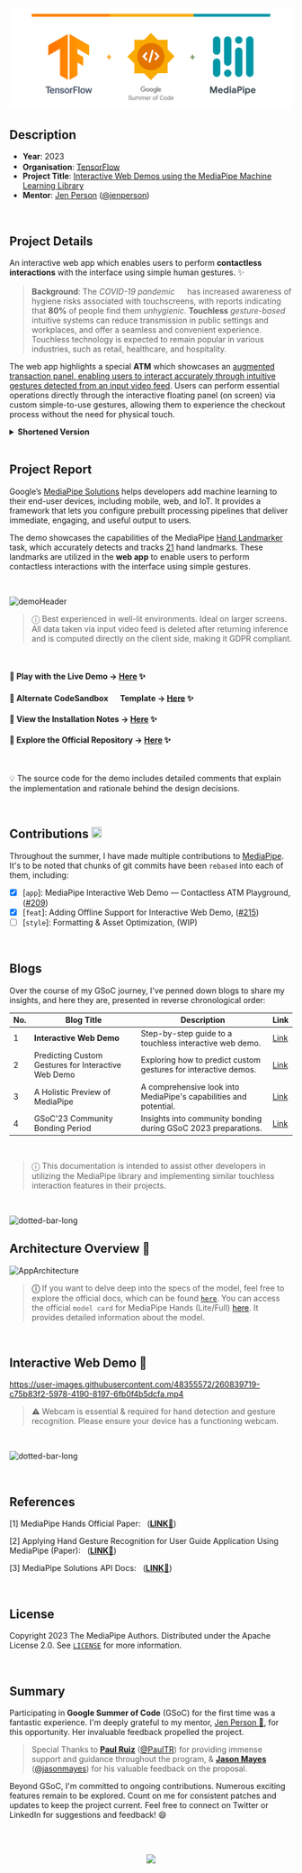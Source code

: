 <p align="center">
  <img src="assets/Header.png">
</p>

## Description

- **Year**: 2023 <br/>
- **Organisation**: [TensorFlow](https://www.tensorflow.org) <img src="https://github.com/google/mediapipe/assets/48355572/5205ea50-174c-4bb3-b2e9-b4564ad1a9c7" width="14.5px" height="15.5px">
- **Project Title**: [Interactive Web Demos using the MediaPipe Machine Learning Library](https://summerofcode.withgoogle.com/programs/2023/projects/pd9KgnNP)
- **Mentor**: [Jen Person](https://www.linkedin.com/in/jennifer-person) ([@jenperson](https://github.com/jenperson))


<br/> 

## Project Details
An interactive web app which enables users to perform **contactless interactions** with the interface using simple human gestures. ✨

> **Background**: The *COVID-19 pandemic* <img src="https://github.com/google/mediapipe/assets/48355572/8c2b1254-5323-4742-b0ec-f4a7c2232dfd" width="14.5px" height="15.5px"> has increased awareness of hygiene risks associated with touchscreens, with reports indicating that **80%** of people find them *unhygienic*. **Touchless** *gesture-based* intuitive systems can reduce transmission in public settings and workplaces, and offer a seamless and convenient experience. Touchless technology is expected to remain popular in various industries, such as retail, healthcare, and hospitality. 

The web app highlights a special **ATM** which showcases an <ins>augmented transaction panel, enabling users to interact accurately through intuitive gestures detected from an input video feed</ins>. Users can perform essential operations directly through the interactive floating panel (on screen) via custom simple-to-use gestures, allowing them to experience the checkout process without the need for physical touch. <br/>



<details><summary><b>Shortened Version <img src="https://user-images.githubusercontent.com/48355572/234978665-08b7d16e-dace-479a-a061-478972c43f6b.gif" width="14px" height="14px"></b></summary><br/>In a rapidly evolving technological landscape, the aftermath of the COVID-19 pandemic has amplified concerns regarding hygiene and touch-based interactions. With **80%** of individuals deeming public touchscreens *unhygienic*, there is a compelling need for innovative solutions. Enter touchless gesture-based systems, poised to reshape industries and public spaces. Seamlessly aligning with the post-pandemic era, this technology offers intuitive and convenient interactions. From **ATMs** and airports to healthcare and retail, touchless interactions are on the brink of becoming ubiquitous. This project directly addresses these changing expectations by harnessing the power of the MediaPipe <a href="https://developers.google.com/mediapipe/api/solutions/js/tasks-vision.handlandmarker">Hand Landmarker</a>
 task from MediaPipe Solutions. By precisely detecting <a href="https://developers.google.com/mediapipe/solutions/vision/hand_landmarker#models">21</a>
 key hand landmarks, this technology powers an interactive web application enabling users to effortlessly engage with interfaces through contactless gestures. Designed for optimal performance in well-lit environments and on larger screens, this project embodies the future of safer, more advanced interactions.</details>



<br/>


## Project Report

Google’s [MediaPipe Solutions](https://developers.google.com/mediapipe/solutions/guide) helps developers add machine learning to their end-user devices, including mobile, web, and IoT. It provides a framework that lets you configure prebuilt processing pipelines that deliver immediate, engaging, and useful output to users.

The demo showcases the capabilities of the MediaPipe [Hand Landmarker](https://developers.google.com/mediapipe/api/solutions/js/tasks-vision.handlandmarker) task, which accurately detects and tracks [21](https://developers.google.com/mediapipe/solutions/vision/hand_landmarker#models) hand landmarks. These landmarks are utilized in the **web app** to enable users to perform contactless interactions with the interface using simple gestures.

<br/>

![demoHeader](https://user-images.githubusercontent.com/48355572/263637727-4f15f4cf-3786-4914-8734-7dcf258f0429.png)

> ⓘ Best experienced in well-lit environments. Ideal on larger screens. All data taken via input video feed is deleted after returning inference and is computed directly on the client side, making it GDPR compliant.

<br/>

#### 🔸 Play with the Live Demo → [**Here**](https://atm-playground.netlify.app) ✨
#### 🔸 Alternate CodeSandbox <img src="https://user-images.githubusercontent.com/48355572/263678308-90ed1881-a6f6-4453-842e-67200c44f970.png" width="14.5px" height="14.5px"> Template → [**Here**](https://codesandbox.io/p/sandbox/quizzical-neco-svhglk) ✨
#### 🔸 View the Installation Notes → [**Here**](https://github.com/googlesamples/mediapipe/blob/main/tutorials/atm_playground/README.md#installation) ✨
#### 🔸 Explore the Official Repository → [**Here**](https://github.com/googlesamples/mediapipe/tree/main/tutorials/atm_playground) ✨


<br/>

💡 The source code for the demo includes detailed comments that explain the implementation and rationale behind the design decisions. 

<br/>

## Contributions <img src="https://user-images.githubusercontent.com/48355572/263670717-89cefc3e-346f-4b89-9f3a-36d7f14bb25c.png" width="18.5px" height="20px">
Throughout the summer, I have made multiple contributions to [MediaPipe](https://github.com/googlesamples/mediapipe). It's to be noted that chunks of git commits have been `rebased` into each of them, including:

- [x] [`app`]: MediaPipe Interactive Web Demo — Contactless ATM Playground, ([#209](https://github.com/googlesamples/mediapipe/pull/209))
- [x] [`feat`]: Adding Offline Support for Interactive Web Demo, ([#215](https://github.com/googlesamples/mediapipe/pull/215))
- [ ] [`style`]: Formatting & Asset Optimization, (WIP)

<br/>


## Blogs
Over the course of my GSoC journey, I've penned down blogs to share my insights, and here they are, presented in reverse chronological order:

| No. | Blog Title                                                  | Description                                                           | Link                                                                                     |
|-----|------------------------------------------------------------|-----------------------------------------------------------------------|------------------------------------------------------------------------------------------|
| 1   | **Interactive Web Demo** <img src="https://user-images.githubusercontent.com/48355572/263672801-5929885f-9227-4be3-a686-ea3fbeff13d2.gif" width="12.5px" height="12.5px">                                       | Step-by-step guide to a touchless interactive web demo.               | [Link](https://blog.neilblaze.live/interactive-web-demo/)                              |
| 2   | Predicting Custom Gestures for Interactive Web Demo        | Exploring how to predict custom gestures for interactive demos.      | [Link](https://blog.neilblaze.live/predicting-custom-gestures-for-interactive-web-demo/) |
| 3   | A Holistic Preview of MediaPipe                            | A comprehensive look into MediaPipe's capabilities and potential.    | [Link](https://blog.neilblaze.live/a-holistic-preview-of-mediapipe/)                   |
| 4   | GSoC'23 Community Bonding Period                           | Insights into community bonding during GSoC 2023 preparations.      | [Link](https://blog.neilblaze.live/gsoc'23-community-bonding-period)                   |

<br/>

> ⓘ This documentation is intended to assist other developers in utilizing the MediaPipe library and implementing similar touchless interaction features in their projects.

<br/>



![dotted-bar-long](https://user-images.githubusercontent.com/48355572/263612162-32246a50-238b-48d7-aa6d-f1562b04ce3a.png)

## Architecture Overview 🔻

![AppArchitecture](https://user-images.githubusercontent.com/48355572/263662302-c6f096a8-01dd-4b38-ab61-04b85e8c91fb.png)

> **ⓘ** If you want to delve deep into the specs of the model, feel free to explore the official docs, which can be found [`here`](https://developers.google.com/mediapipe/solutions/vision/hand_landmarker#models). You can access the official `model card` for MediaPipe Hands (Lite/Full) [here](https://drive.google.com/file/d/1-rmIgTfuCbBPW_IFHkh3f0-U_lnGrWpg/view). It provides detailed information about the model.

<br/>

## Interactive Web Demo 🔻

https://user-images.githubusercontent.com/48355572/260839719-c75b83f2-5978-4190-8197-6fb0f4b5dcfa.mp4

> ⚠️ Webcam is essential & required for hand detection and gesture recognition. Please ensure your device has a functioning webcam.

<br/>

![dotted-bar-long](https://user-images.githubusercontent.com/48355572/263612162-32246a50-238b-48d7-aa6d-f1562b04ce3a.png)



<br/>



## References

[1] MediaPipe Hands Official Paper: &nbsp; ([**LINK**🔗](https://arxiv.org/pdf/2006.10214.pdf))

[2] Applying Hand Gesture Recognition for User Guide Application Using MediaPipe (Paper): &nbsp; ([**LINK**🔗](https://www.researchgate.net/publication/357216549_Applying_Hand_Gesture_Recognition_for_User_Guide_Application_Using_MediaPipe))

[3] MediaPipe Solutions API Docs: &nbsp; ([**LINK**🔗](https://developers.google.com/mediapipe/api/solutions/js/tasks-vision.handlandmarker))


<br/>



## License 
Copyright 2023 The MediaPipe Authors. Distributed under the Apache License 2.0. See [`LICENSE`](https://github.com/Neilblaze/GSOC-23/blob/main/Interactive%20Demo/LICENSE) for more information.

<br/>



## Summary

Participating in **Google Summer of Code** (GSoC) for the first time was a fantastic experience. I'm deeply grateful to my mentor, [Jen Person 👩](https://github.com/jenperson), for this opportunity. Her invaluable feedback propelled the project. 

> Special Thanks to [**Paul Ruiz**](https://www.linkedin.com/in/paultruiz) ([@PaulTR](https://github.com/PaulTR)) for providing immense support and guidance throughout the program, & [**Jason Mayes**](https://www.linkedin.com/in/creativetech) ([@jasonmayes](https://github.com/jasonmayes)) for his valuable feedback on the proposal.

Beyond GSoC, I'm committed to ongoing contributions. Numerous exciting features remain to be explored. Count on me for consistent patches and updates to keep the project current. Feel free to connect on Twitter or LinkedIn for suggestions and feedback! 😄


<br/><br/>
<p align='center'>
<a href="https://atm-playground.netlify.app"><img height="23" src="https://user-images.githubusercontent.com/48355572/263659103-363b80e1-89f1-485b-b2d4-2d010458c1a5.png"></a>
</p>
